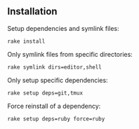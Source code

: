 ## Installation

Setup dependencies and symlink files:

```shell
rake install
```

Only symlink files from specific directories:

```shell
rake symlink dirs=editor,shell
```

Only setup specific dependencies:

```shell
rake setup deps=git,tmux
```

Force reinstall of a dependency:

```shell
rake setup deps=ruby force=ruby
```
